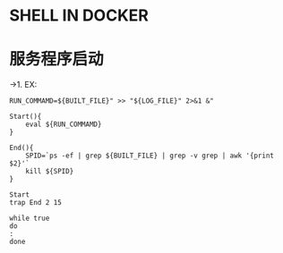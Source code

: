 # SHELL IN DOCKER #

# 服务程序启动 #

->1.
	EX:

	RUN_COMMAMD=${BUILT_FILE}" >> "${LOG_FILE}" 2>&1 &"

	Start(){
		eval ${RUN_COMMAMD}
	}

	End(){
        SPID=`ps -ef | grep ${BUILT_FILE} | grep -v grep | awk '{print $2}'`
        kill ${SPID}
    }

    Start
	trap End 2 15

	while true
	do
	:
	done
